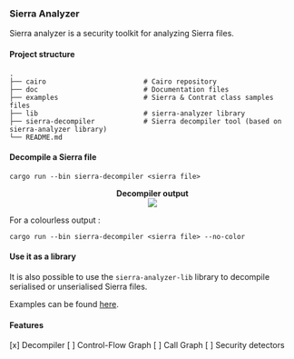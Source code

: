### Sierra Analyzer

Sierra analyzer is a security toolkit for analyzing Sierra files.

#### Project structure 

```
.
├── cairo              			 # Cairo repository
├── doc               			 # Documentation files
├── examples                     # Sierra & Contrat class samples files
├── lib               			 # sierra-analyzer library
├── sierra-decompiler            # Sierra decompiler tool (based on sierra-analyzer library)
└── README.md
```

#### Decompile a Sierra file

```
cargo run --bin sierra-decompiler <sierra file>
```

<p align="center">
	<b> Decompiler output  </b></br>
	<img src="/doc/images/images/decompiler-output.png"/></br>
</p>

For a colourless output : 

```
cargo run --bin sierra-decompiler <sierra file> --no-color
```

#### Use it as a library 

It is also possible to use the `sierra-analyzer-lib` library to decompile serialised or unserialised Sierra files.

Examples can be found [here](/examples/).

#### Features

[x] Decompiler
[ ] Control-Flow Graph
[ ] Call Graph
[ ] Security detectors